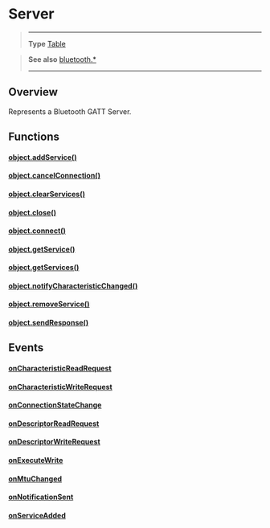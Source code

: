 # Server

> --------------------- ------------------------------------------------------------------------------------------
> __Type__              [Table](https://docs.coronalabs.com/api/type/Table.html)


> __See also__          [bluetooth.*](/plugin/bluetooth.md)
> --------------------- ------------------------------------------------------------------------------------------

## Overview

Represents a Bluetooth GATT Server.

## Functions

#### [object.addService()](/plugin/bluetooth/type/Server/addService.md)

#### [object.cancelConnection()](/plugin/bluetooth/type/Server/cancelConnection.md)

#### [object.clearServices()](/plugin/bluetooth/type/Server/clearServices.md)

#### [object.close()](/plugin/bluetooth/type/Server/close.md)

#### [object.connect()](/plugin/bluetooth/type/Server/connect.md)

#### [object.getService()](/plugin/bluetooth/type/Server/getService.md)

#### [object.getServices()](/plugin/bluetooth/type/Server/getServices.md)

#### [object.notifyCharacteristicChanged()](/plugin/bluetooth/type/Server/notifyCharacteristicChanged.md)

#### [object.removeService()](/plugin/bluetooth/type/Server/removeService.md)

#### [object.sendResponse()](/plugin/bluetooth/type/Server/sendResponse.md)

## Events

#### [onCharacteristicReadRequest](/plugin/bluetooth/type/Server/event/onCharacteristicReadRequest/index.md)

#### [onCharacteristicWriteRequest](/plugin/bluetooth/type/Server/event/onCharacteristicWriteRequest/index.md)

#### [onConnectionStateChange](/plugin/bluetooth/type/Server/event/onConnectionStateChange/index.md)

#### [onDescriptorReadRequest](/plugin/bluetooth/type/Server/event/onDescriptorReadRequest/index.md)

#### [onDescriptorWriteRequest](/plugin/bluetooth/type/Server/event/onDescriptorWriteRequest/index.md)

#### [onExecuteWrite](/plugin/bluetooth/type/Server/event/onExecuteWrite/index.md)

#### [onMtuChanged](/plugin/bluetooth/type/Server/event/onMtuChanged/index.md)

#### [onNotificationSent](/plugin/bluetooth/type/Server/event/onNotificationSent/index.md)

#### [onServiceAdded](/plugin/bluetooth/type/Server/event/onServiceAdded/index.md)
